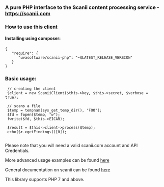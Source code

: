### A pure PHP interface to the Scanii content processing service - https://scanii.com

### How to use this client

#### Installing using composer:

```
{
   "require": {
      "uvasoftware/scanii-php": "~$LATEST_RELEASE_VERSION"
   }
}
```

### Basic usage:

```
 // creating the client
 $client = new ScaniiClient($this->key, $this->secret, $verbose = true);

 // scans a file
 $temp = tempnam(sys_get_temp_dir(), "FOO");
 $fd = fopen($temp, "w");
 fwrite($fd, $this->EICAR);

 $result = $this->client->process($temp);
 echo($r->getFindings()[0]);
 
```

Please note that you will need a valid scanii.com account and API Credentials.

More advanced usage examples can be found [here](https://github.com/uvasoftware/scanii-php/blob/master/tests/Scanii/ScaniiClientTest.php)

General documentation on scanii can be found [here](http://docs.scanii.com)

This library supports PHP 7 and above.

